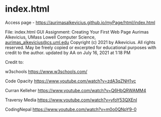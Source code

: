 # index.html

Access page - https://aurimasalkevicius.github.io/myPage/html/index.html

File: index.html
GUI Assignment: Creating Your First Web Page
Aurimas Alkevicius, UMass Lowell Computer Science, aurimas_alkevicius@cs.uml.edu
Copyright (c) 2021 by Alkevicius. All rights reserved. May be freely copied or
excerpted for educational purposes with credit to the author.
updated by AA on July 16, 2021 at 1:18 PM

Credit to:

w3schools https://www.w3schools.com/

Code Opacity https://www.youtube.com/watch?v=zdA3qZNH1vc

Curran Kelleher https://www.youtube.com/watch?v=Q6HbQRWAMM4

Traversy Media https://www.youtube.com/watch?v=yfoY53QXEnI

CodingNepal https://www.youtube.com/watch?v=m0o0QNpY9-0

